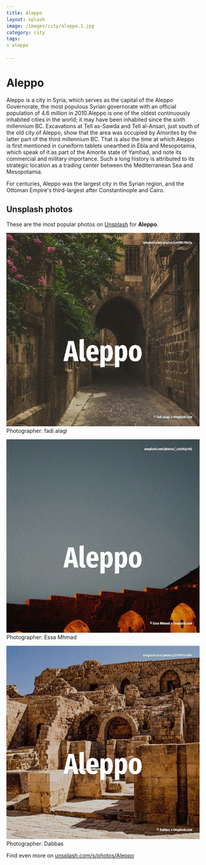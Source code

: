 ```yaml
---
title: Aleppo
layout: splash
image: /images/city/aleppo.1.jpg
category: city
tags:
- aleppo

---
```

# Aleppo

Aleppo  is a city in Syria, which serves as the capital of the Aleppo Governorate, the most 
populous Syrian governorate with an official population of 4.6 million in 2010.Aleppo is one of the 
oldest continuously inhabited cities in the world; it may have been inhabited since the sixth 
millennium BC.
Excavations at Tell as-Sawda and Tell al-Ansari, just south of the old city of Aleppo, show that 
the area was occupied by Amorites by the latter part of the third millennium BC.
That is also the time at which Aleppo is first mentioned in cuneiform tablets unearthed in Ebla and 
Mesopotamia, which speak of it as part of the Amorite state of Yamhad, and note its commercial and 
military importance.
Such a long history is attributed to its strategic location as a trading center between the 
Mediterranean Sea and Mesopotamia.

For centuries, Aleppo was the largest city in the Syrian region, and the Ottoman Empire's 
third-largest after Constantinople  and Cairo.

 
## Unsplash photos
These are the most popular photos on [Unsplash](https://unsplash.com) for **Aleppo**.
 
![Aleppo](/images/city/aleppo.1.jpg)
Photographer:  fadi alagi
 
![Aleppo](/images/city/aleppo.2.jpg)
Photographer:  Essa Mhmad
 
![Aleppo](/images/city/aleppo.3.jpg)
Photographer:  Dabbas
 
Find even more on [unsplash.com/s/photos/Aleppo](https://unsplash.com/s/photos/Aleppo)
 
